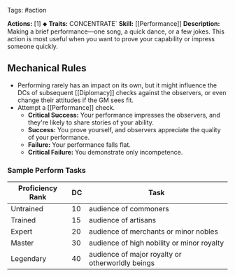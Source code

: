 Tags: #action 

**Actions:** [1] ⬥
**Traits:** CONCENTRATE` 
**Skill:** [[Performance]]
**Description:** Making a brief performance—one song, a quick dance, or a few jokes. This action is most useful when you want to prove your capability or impress someone quickly.

## Mechanical Rules

- Performing rarely has an impact on its own, but it might influence the DCs of subsequent [[Diplomacy]] checks against the observers, or even change their attitudes if the GM sees fit.  
- Attempt a [[Performance]] check.
	- **Critical Success:** Your performance impresses the observers, and they're likely to share stories of your ability.  
	- **Success:** You prove yourself, and observers appreciate the quality of your performance. 
	- **Failure:** Your performance falls flat.  
	- **Critical Failure:** You demonstrate only incompetence.

### Sample Perform Tasks

| **Proficiency Rank** | **DC** | Task                                             |
| -------------------- | ------ | ------------------------------------------------ |
| Untrained            | 10     | audience of commoners                            |
| Trained              | 15     | audience of artisans                             |
| Expert               | 20     | audience of merchants or minor nobles            |
| Master               | 30     | audience of high nobility or minor royalty       |
| Legendary            | 40     | audience of major royalty or otherworldly beings |
